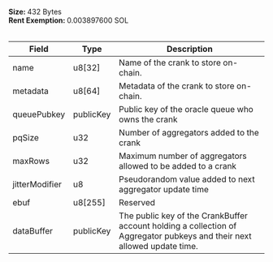 <b>Size: </b>432 Bytes<br /><b>Rent Exemption: </b>0.003897600 SOL<br /><br />

| Field          | Type      | Description                                                                                                              |
| -------------- | --------- | ------------------------------------------------------------------------------------------------------------------------ |
| name           | u8[32]    | Name of the crank to store on-chain.                                                                                     |
| metadata       | u8[64]    | Metadata of the crank to store on-chain.                                                                                 |
| queuePubkey    | publicKey | Public key of the oracle queue who owns the crank                                                                        |
| pqSize         | u32       | Number of aggregators added to the crank                                                                                 |
| maxRows        | u32       | Maximum number of aggregators allowed to be added to a crank                                                             |
| jitterModifier | u8        | Pseudorandom value added to next aggregator update time                                                                  |
| ebuf           | u8[255]   | Reserved                                                                                                                 |
| dataBuffer     | publicKey | The public key of the CrankBuffer account holding a collection of Aggregator pubkeys and their next allowed update time. |

